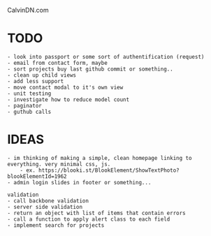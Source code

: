 CalvinDN.com

TODO
==========
	- look into passport or some sort of authentification (request)
	- email from contact form, maybe
    - sort projects buy last github commit or something..
    - clean up child views
    - add less support
    - move contact modal to it's own view
    - unit testing
    - investigate how to reduce model count
    - paginator
    - guthub calls

IDEAS
==========
    - im thinking of making a simple, clean homepage linking to everything. very minimal css, js.
        - ex. https://blooki.st/BlookElement/ShowTextPhoto?blookElementId=1962
	- admin login slides in footer or something...

    validation
    - call backbone validation
    - server side validation
    - return an object with list of items that contain errors
    - call a function to apply alert class to each field
    - implement search for projects